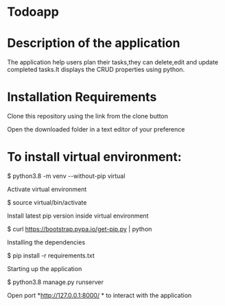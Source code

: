 # Todoapp
# Description of the application
The application help users plan their tasks,they can delete,edit and update completed tasks.It displays the CRUD properties using python. 
# Installation Requirements
Clone this repository using the link from the clone button

Open the downloaded folder in a text editor of your preference
# To install virtual environment:
$ python3.8 -m venv --without-pip virtual

Activate virtual environment

$ source virtual/bin/activate

Install latest pip version inside virtual environment

$ curl https://bootstrap.pypa.io/get-pip.py | python

Installing the dependencies

$ pip install -r requirements.txt

Starting up the application

$ python3.8 manage.py runserver

Open port *http://127.0.0.1:8000/ * to interact with the application
